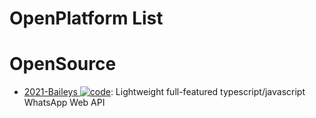 # OpenPlatform List

# OpenSource

- [2021-Baileys ![code](https://shorturl.at/dlxyK)](https://github.com/adiwajshing/Baileys): Lightweight full-featured typescript/javascript WhatsApp Web API
